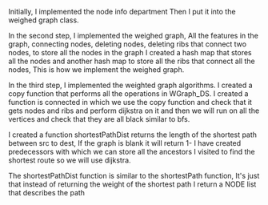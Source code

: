 Initially, I implemented the node info department Then I put it into the weighed graph class.

In the second step, I implemented the weighed graph, All the features in the graph, connecting nodes, deleting nodes, deleting ribs that connect two nodes, to store all the nodes in the graph I created a hash map that stores all the nodes and another hash map to store all the ribs that connect all the nodes, This is how we implement the weighed graph.

In the third step, I implemented the weighted graph algorithms.
I created a copy function that performs all the operations in WGraph_DS.
I created a function is connected in which we use the copy function and check that it gets nodes and ribs and perform dijkstra on it and then we will run on all the vertices and check that they are all black similar to bfs.



I created a function shortestPathDist
returns the length of the shortest path between src to dest, If the graph is blank it will return 1- I have created predecessors with which we can store all the ancestors I visited to find the shortest route so we will use dijkstra.

The shortestPathDist function is similar to the shortestPath function,
 It's just that instead of returning the weight of the shortest path I return a NODE list that describes the path
